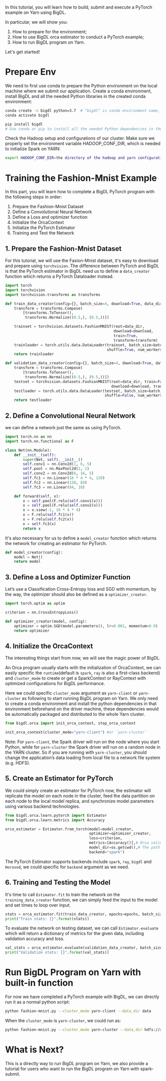 In this tutorial, you will learn how to build, submit and execute a PyTorch example on Yarn using BigDL. 

In particular, we will show you:
1. How to prepare for the environment;
2. How to use BigDL orca estimator to conduct a PyTorch example;
3. How to run BigDL program on Yarn.

Let's get started!

# Prepare Env
We need to first use conda to prepare the Python environment on the local machine where we submit our application. Create a conda environment, install BigDL and all the needed Python libraries in the created conda environment:

``` bash
conda create -n bigdl python=3.7  # "bigdl" is conda environment name, you can use any name you like.
conda activate bigdl

pip install bigdl
# Use conda or pip to install all the needed Python dependencies in the created conda environment.
```

Check the Hadoop setup and configurations of our cluster. Make sure we properly set the environment variable HADOOP_CONF_DIR, which is needed to initialize Spark on YARN:

```bash
export HADOOP_CONF_DIR=the directory of the hadoop and yarn configurations
```

# Training the Fashion-Mnist Example

In this part, you will learn how to complete a BigDL PyTorch program with the following steps in order:
1. Prepare the Fashion-Mnist Dataset
2. Define a Convolutional Neural Network
3. Define a Loss and optimizer function
4. Initialize the OrcaContext
5. Initialize the PyTorch Estimator
6. Training and Test the Network

## 1. Prepare the Fashion-Mnist Dataset

For this tutorial, we will use the Fasion-Mnist dataset, it's easy to download and prepare using `torchvision`. The difference between PyTorch and BigDL is that the PyTorch estimator in BigDL need us to define a `data_creator` function which returns a PyTorch Dataloader instead.

```python
import torch
import torchvision
import torchvision.transforms as transforms

def train_data_creator(config={}, batch_size=4, download=True, data_dir='./data'):
    transform = transforms.Compose(
        [transforms.ToTensor(),
         transforms.Normalize((0.5,), (0.5,))])

    trainset = torchvision.datasets.FashionMNIST(root=data_dir,
                                                 download=download,
                                                 train=True,
                                                 transform=transform)
    trainloader = torch.utils.data.DataLoader(trainset, batch_size=batch_size,
                                              shuffle=True, num_workers=0)
    return trainloader

def validation_data_creator(config={}, batch_size=4, download=True, data_dir='./data'):
    transform = transforms.Compose(
        [transforms.ToTensor(),
         transforms.Normalize((0.5,), (0.5,))])
    testset = torchvision.datasets.FashionMNIST(root=data_dir, train=False,
                                                download=download, transform=transform)
    testloader = torch.utils.data.DataLoader(testset, batch_size=batch_size,
                                             shuffle=False, num_workers=0)
    return testloader
```

## 2. Define a Convolutional Neural Network

we can define a network just the same as using PyTorch.

```python
import torch.nn as nn
import torch.nn.functional as F

class Net(nn.Module):
    def __init__(self):
        super(Net, self).__init__()
        self.conv1 = nn.Conv2d(1, 6, 5)
        self.pool = nn.MaxPool2d(2, 2)
        self.conv2 = nn.Conv2d(6, 16, 5)
        self.fc1 = nn.Linear(16 * 4 * 4, 120)
        self.fc2 = nn.Linear(120, 84)
        self.fc3 = nn.Linear(84, 10)

    def forward(self, x):
        x = self.pool(F.relu(self.conv1(x)))
        x = self.pool(F.relu(self.conv2(x)))
        x = x.view(-1, 16 * 4 * 4)
        x = F.relu(self.fc1(x))
        x = F.relu(self.fc2(x))
        x = self.fc3(x)
        return x
```

It's also necessary for us to define a `model_creator` function which returns the network for creating an estimator for PyTorch.

```python
def model_creator(config):
    model = Net()
    return model
```

## 3. Define a Loss and Optimizer Function

Let’s use a Classification Cross-Entropy loss and SGD with momentum, by the way, the optimizer should also be defined as a `optimizer_creator`.

```python
import torch.optim as optim

criterion = nn.CrossEntropyLoss()

def optimizer_creator(model, config):
    optimizer = optim.SGD(model.parameters(), lr=0.001, momentum=0.9)
    return optimizer
```

## 4. Initialize the OrcaContext

The interesting things start from now, we will see the magic power of BigDL.

An Orca program usually starts with the initialization of OrcaContext, we can easily specific the `runtime`(default is `spark`, `ray` is also a first-class backend) and `cluster_mode` to create or get a SparkContext or RayContext with optimized configurations for BigDL performance.

Here we could specific `cluster_mode` argument as `yarn-client` or `yarn-cluster` as following to start running BigDL program on Yarn. We only need to create a conda environment and install the python dependencies in that environment beforehand on the driver machine, these dependencies would be automatically packaged and distributed to the whole Yarn cluster.

```python
from bigdl.orca import init_orca_context, stop_orca_context

init_orca_context(cluster_mode="yarn-client") #or `yarn-cluster`
```

Note: For `yarn-client`, the Spark driver will run on the node where you start Python, while for `yarn-cluster` the Spark driver will run on a random node in the YARN cluster. So if you are running with `yarn-cluster`, you should change the application’s data loading from local file to a network file system (e.g. HDFS).

## 5. Create an Estimator for PyTorch

We could simply create an estimator for PyTorch now, the estimator will replicate the model on each node in the cluster, feed the data partition on each node to the local model replica, and synchronize model parameters using various backend technologies.

```python
from bigdl.orca.learn.pytorch import Estimator
from bigdl.orca.learn.metrics import Accuracy

orca_estimator = Estimator.from_torch(model=model_creator,
                                      optimizer=optimizer_creator,
                                      loss=criterion,
                                      metrics=[Accuracy()],# Orca validation methods for evaluate.
                                      model_dir=os.getcwd(),# The path to save model
                                      backend="spark")
```

The PyTorch Estimator supports backends include `spark`, `ray`, `bigdl` and `Horovod`, we could specific for `backend` argument as we need.

## 6. Training and Testing the Model

It's time to call `Estimator.fit` to train the network on the `training_data_creator` function, we can simply feed the input to the model and set times to loop over input.

```python
stats = orca_estimator.fit(train_data_creator, epochs=epochs, batch_size=batch_size)
print("Train stats: {}".format(stats))
```
To evaluate the network on testing dataset, we can call `Estimator.evaluate` which will return a dictionary of metrics for the given data, including validation accuracy and loss.

```python
val_stats = orca_estimator.evaluate(validation_data_creator, batch_size=batch_size)
print("Validation stats: {}".format(val_stats))
```

# Run BigDL Program on Yarn with built-in function

For now we have completed a PyTorch example with BigDL, we can directly run it as a normal python script:

```bash
python fashion-mnist.py --cluster_mode yarn-client --data_dir data
```

When the `cluster_mode` is `yarn-cluster`, we could run as:

```bash
python fashion-mnist.py --cluster_mode yarn-cluster --data_dir hdfs://xxxx:port
```

# What is Next?

This is a directly way to run BigDL program on Yarn, we also provide a tutorial for users who want to run the BigDL program on Yarn with spark-submit.
